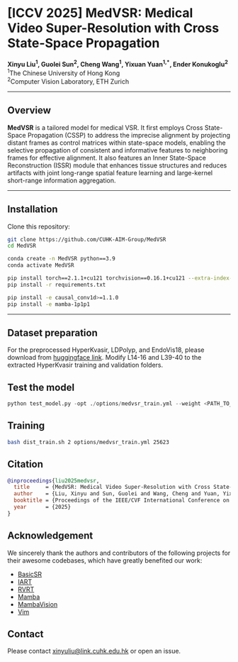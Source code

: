 # [ICCV 2025] MedVSR: Medical Video Super-Resolution with Cross State-Space Propagation

**Xinyu Liu<sup>1</sup>, Guolei Sun<sup>2</sup>, Cheng Wang<sup>1</sup>, Yixuan Yuan<sup>1,*</sup>, Ender Konukoglu<sup>2</sup>**  
<sup>1</sup>The Chinese University of Hong Kong  
<sup>2</sup>Computer Vision Laboratory, ETH Zurich  

---

## Overview
**MedVSR** is a tailored model for medical VSR. 
It first employs Cross State-Space Propagation (CSSP) to address the imprecise alignment by projecting distant frames as control matrices within state-space models, enabling the selective propagation of consistent and informative features to neighboring frames for effective alignment.
It also features an Inner State-Space Reconstruction (ISSR) module that enhances tissue structures and reduces artifacts with joint long-range spatial feature learning and large-kernel short-range information aggregation.

---

## Installation

Clone this repository:
```bash
git clone https://github.com/CUHK-AIM-Group/MedVSR
cd MedVSR

conda create -n MedVSR python==3.9
conda activate MedVSR

pip install torch==2.1.1+cu121 torchvision==0.16.1+cu121 --extra-index-url https://download.pytorch.org/whl/cu121
pip install -r requirements.txt

pip install -e causal_conv1d>=1.1.0
pip install -e mamba-1p1p1
```

---

## Dataset preparation

For the preprocessed HyperKvasir, LDPolyp, and EndoVis18, please download from [huggingface link](https://huggingface.co/datasets/jeffrey423/MedVSR_dataset). Modify L14-16 and L39-40 to the extracted HyperKvasir training and validation folders.

## Test the model
```python
python test_model.py -opt ./options/medvsr_train.yml --weight <PATH_TO_PRETRAINED_MEDVSR>
```

## Training 
```bash
bash dist_train.sh 2 options/medvsr_train.yml 25623
```

## Citation
```bibtex
@inproceedings{liu2025medvsr,
  title     = {MedVSR: Medical Video Super-Resolution with Cross State-Space Propagation},
  author    = {Liu, Xinyu and Sun, Guolei and Wang, Cheng and Yuan, Yixuan and Konukoglu, Ender},
  booktitle = {Proceedings of the IEEE/CVF International Conference on Computer Vision (ICCV)},
  year      = {2025}
}
```


## Acknowledgement

We sincerely thank the authors and contributors of the following projects for their awesome codebases, which have greatly benefited our work:

- [BasicSR](https://github.com/XPixelGroup/BasicSR)
- [IART](https://github.com/kai422/IART)
- [RVRT](https://github.com/JingyunLiang/RVRT)
- [Mamba](https://github.com/state-spaces/mamba)
- [MambaVision](https://github.com/NVlabs/MambaVision)
- [Vim](https://github.com/hustvl/Vim)

## Contact

Please contact [xinyuliu@link.cuhk.edu.hk](mailto:xinyuliu@link.cuhk.edu.hk) or open an issue.